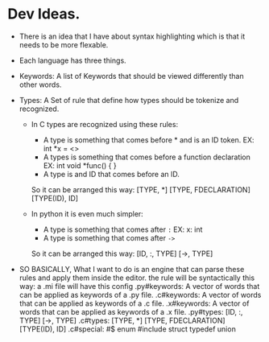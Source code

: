 # Dev Ideas.
- There is an idea that I have about syntax highlighting which is that it needs to be more flexable.
- Each language has three things.

- Keywords: A list of Keywords that should be viewed differently than other words.
- Types:    A Set of rule that define how types should be tokenize and recognized.
    - In C types are recognized using these rules:
        - A type is something that comes before * and is an ID token.
        EX: int *x = <>
        - A types is something that comes before a function declaration
        EX: int void *func() {  }
        - A type is and ID that comes before an ID.

        So it can be arranged this way:
            [TYPE, *] [TYPE, FDECLARATION] [TYPE(ID), ID] 

    - In python it is even much simpler:
        - A type is something that comes after `:`
        EX: x: int
        - A type is something that comes after `->`

        So it can be arranged this way:
            [ID, :, TYPE] [->, TYPE]

- SO BASICALLY, What I want to do is an engine that can parse these rules and apply them inside the editor.
the rule will be syntactically this way:
    a .mi file will have this config
    .py#keywords: A vector of words that can be applied as keywords of a .py file.
    .c#keywords:  A vector of words that can be applied as keywords of a .c file.
    .x#keywords:  A vector of words that can be applied as keywords of a .x file.
    .py#types:    [ID, :, TYPE] [->, TYPE]
    .c#types:     [TYPE, *] [TYPE, FDECLARATION] [TYPE(ID), ID]
    .c#special:   #$ enum #include struct typedef union
    
